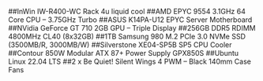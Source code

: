 ##InWin IW-R400-WC Rack 4u liquid cool
##AMD EPYC 9554 3.1GHz 64 Core CPU – 3.75GHz Turbo
##ASUS K14PA-U12 EPYC Server Motherboard
##NVidia GeForce GT 710 2GB GPU – Triple Display
##256GB DDR5 RDIMM 4800MHz CL40 (8x32GB)
##1TB Samsung 980 M.2 PCIe 3.0 NVMe SSD (3500MB/R, 3000MB/W)
##Silverstone XE04-SP5B SP5 CPU Cooler
##Contour 850W Modular ATX 87+ Power Supply GPX850S
##Ubuntu Linux 22.04 LTS
##2 x Be Quiet! Silent Wings 4 PWM – Black 140mm Case Fans

